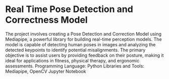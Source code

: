 # Real Time Pose Detection and Correctness Model
The project involves creating a Pose Detection and Correction Model using Mediapipe, a powerful library for building real-time perception models. The model is capable of detecting human poses in images and analyzing the detected keypoints to identify potential misalignments. The primary objective is to assist users by providing feedback on their posture, making it ideal for applications in fitness, physical therapy, and ergonomic assessments.
Programming Language: Python
Libraries and Tools: Mediapipe, OpenCV
Jupyter Notebook
